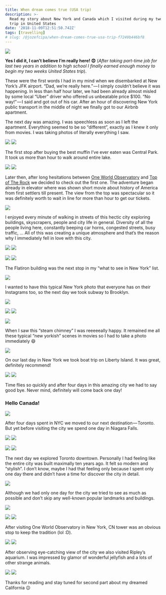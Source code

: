 ```yaml
---
title: When dream comes true (USA trip)
description: >-
  Read my story about New York and Canada which I visited during my two weeks
  trip in United States
date: '2018-11-09T12:51:50.742Z'
tags: [travelling]
# slug: /@jozefcipa/when-dream-comes-true-usa-trip-f7249b446bf8
---
```


![](/blog/img/1__m3zuH5CXaHrm2B6ESX5eUQ.jpeg)

**Yes I did it, I can’t believe I’m really here! 😍** (_After taking part-time job for last two years in addition to high school I finally earned enough money to begin my two weeks United States trip_).

These were the first words I had in my mind when we disembarked at New York’s JFK airport. “Dad, we’re really here.” — I simply couldn’t believe it was happening. In less than half hour later, we had been already almost misled by some local “Uber” driver who offered us unbeatable price $100. “No way!” — I said and got out of his car. After an hour of discovering New York public transport in the middle of night we finally got to our Airbnb apartment.

The next day was amazing. I was speechless as soon as I left the apartment. Everything seemed to be so “different”, exactly as I knew it only from movies. I was taking photos of literally everything I saw.

![](/blog/img/1__ySRoTF8f__xW0nHAHax9Vxg.jpeg)
![](/blog/img/1__VT21__2SkGhMfNkYzXJ3T7A.jpeg)

The first stop after buying the best muffin I’ve ever eaten was Central Park. It took us more than hour to walk around entire lake.

![](/blog/img/1__fJmiHOVNQa6QosNFFg6eMw.jpeg)
![](/blog/img/1__NFmuvflZdmyeLZD3Qjqhig.jpeg)

Later then, after long hesitations between [One World Observatory](https://oneworldobservatory.com) and [Top of The Rock](https://www.topoftherocknyc.com/) we decided to check out the first one. The adventure began already in elevator where was shown short movie about history of America from first settlers till present. The view from the top was spectacular so it was definitely worth to wait in line for more than hour to get our tickets.

![](/blog/img/1__wg2KhCTt4G7OOj6y8bJEBw__2x.jpeg)

I enjoyed every minute of walking in streets of this hectic city exploring buildings, skyscrapers, people and city life in general. Diversity of all the people living here, constantly beeping car horns, congested streets, busy traffic, … All of this was creating a unique atmosphere and that’s the reason why I immediately fell in love with this city.

![](/blog/img/1__uxldK2__XGk4FIRyg5CQcig.jpeg)
![](/blog/img/1__9yg__DUrCuiEKeCoaa6v5Ig.jpeg)

![](/blog/img/1__Wm__LdtzPvQJR38021bybrA.jpeg)
![](/blog/img/1__CEjU2MNyT1Ldle3x6CIdjg.jpeg)

The Flatiron building was the next stop in my “what to see in New York” list.

![](/blog/img/1__sshmBSfWoMgC6cSdKiRCmg__2x.jpeg)

I wanted to have this typical New York photo that everyone has on their Instagrams too, so the next day we took subway to Brooklyn.

![](/blog/img/1__fY__lNBMJQ08YUdgwlXY3NA.jpeg)

![](/blog/img/1__YsD0yo5p4tJ__9E6DxBi2Ow.jpeg)
![](/blog/img/1__tYnXrJobYmiZNAdDlrPR7g.jpeg)

![](/blog/img/1__su5zd__izSpS41YKB3QfVaQ.jpeg)

When I saw this “steam chimney” I was reeeeeally happy. It remained me all these typical “new yorkish” scenes in movies so I had to take a photo immediately 😄

![](/blog/img/1__ipTdkllZu50heFQcSeotRg.jpeg)

On our last day in New York we took boat trip on Liberty Island. It was great, definitely recommend!

![](/blog/img/1__Op6O7pir__19r6Ilp3xV3Mw.jpeg)
![](/blog/img/1__3MoVsh__VEa6yea0sNmF1WA.jpeg)

Time flies so quickly and after four days in this amazing city we had to say good bye. Never mind, definitely will come back one day!

### Hello Canada!

![](/blog/img/1__WFkQi8b4k1nBGfg8NlVYQw.jpeg)

After four days spent in NYC we moved to our next destination — Toronto. But yet before visiting the city we spend one day in Niagara Falls.

![](/blog/img/1__6428QJN96JtfG30pVVX92Q.jpeg)
![](/blog/img/1__MBa2w7ZlvyPPj3NKLOhcOw.jpeg)

![](/blog/img/1__RF72EbKF__YLFn42fe68__5w.jpeg)
![](/blog/img/1__34X6BacuCGUlA6sMB4__S__Q.jpeg)

The next day we explored Toronto downtown. Personally I had feeling like the entire city was built maximally ten years ago. It felt so modern and “stylish”. I don’t know, maybe I had that feeling only because I spent only one day there and didn’t have a time for discover the city in detail.

![](/blog/img/1__qu03i5fu3Sr__neVTLsLGSQ.jpeg)

Although we had only one day for the city we tried to see as much as possible and don’t skip any well-known popular landmarks and buildings.

![](/blog/img/1__hP9ZoyD3DQyc5g7d4kEQdg.jpeg)

![](/blog/img/1__Jc8UdQz2EkmmBMMOuWoc7w.jpeg)
![](/blog/img/1__1KpjZg7hrXcXKVwL0yrUgQ.jpeg)

After visiting One World Observatory in New York, CN tower was an obvious stop to keep the tradition (lol :D).

![](/blog/img/1__T075kytt3RuyhFLrzFKCew.jpeg)
![](/blog/img/1__3gJLa6vixEVZjBTPmMbiAg.jpeg)

After observing eye-catching view of the city we also visited Ripley’s aquarium. I was impressed by glamor of wonderful jellyfish and a lots of other strange animals.

![](/blog/img/1__kXo__uKCtM3PlAZiUzmlEaA.jpeg)
![](/blog/img/1__LRFPcs5JtHAkXexqzpvEOg.gif)

Thanks for reading and stay tuned for second part about my dreamed California 😉
